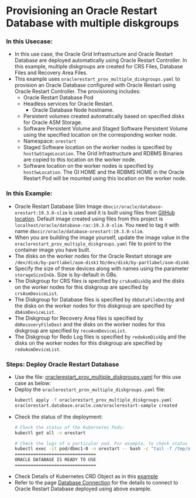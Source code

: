 # Provisioning an Oracle Restart Database with multiple diskgroups
### In this Usecase:
* In this use case, the Oracle Grid Infrastructure and Oracle Restart Database are deployed automatically using Oracle Restart Controller. In this example, multiple diskgroups are created for CRS Files, Database Files and Recovery Area Files. 
* This example uses `oraclerestart_prov_multiple_diskgroups.yaml` to provision an Oracle Database configured with Oracle Restart using Oracle Restart Controller. The provisioning includes:
  * Oracle Restart Database Pod
  * Headless services for Oracle Restart.
    * Oracle Database Node hostname.
  * Persistent volumes created automatically based on specified disks for Oracle ASM Storage.
  * Software Persistent Volume and Staged Software Persistent Volume using the specified location on the corresponding worker node.
  * Namespace: `orestart`
  * Staged Software location on the worker nodes is specified by `hostSwStageLocation`. The Grid Infrastructure and RDBMS Binaries are copied to this location on the worker node.
  * Software location on the worker nodes is specified by `hostSwLocation`. The GI HOME and the RDBMS HOME in the Oracle Restart Pod will be mounted using this location on the worker node.
### In this Example:
  * Oracle Restart Database Slim Image `dbocir/oracle/database-orestart:19.3.0-slim` is used and it is built using files from [GitHub location](https://github.com/oracle/docker-images/tree/main/OracleDatabase/RAC/OracleRealApplicationClusters#building-oracle-rac-database-container-slim-image). Default image created using files from this project is `localhost/oracle/database-rac:19.3.0-slim`. You need to tag it with name `dbocir/oracle/database-orestart:19.3.0-slim`. 
  * When you are building the image yourself, update the image value in the `oraclerestart_prov_multiple_diskgroups.yaml` file to point to the container image you have built. 
  * The disks on the worker nodes for the Oracle Restart storage are `/dev/disk/by-partlabel/asm-disk1` to`/dev/disk/by-partlabel/asm-disk8`. 
  * Specify the size of these devices along with names using the parameter `storageSizeInGb`. Size is by-default in GBs. 
  * The Diskgroup for CRS files is specified by `crsAsmDiskDg` and the disks on the worker nodes for this diskgroup are specified by `crsAsmDeviceList`. 
  * The Diskgroup for Database files is specified by `dbDataFileDestDg` and the disks on the worker nodes for this diskgroup are specified by `dbAsmDeviceList`. 
  * The Diskgroup for Recovery Area files is specified by `dbRecoveryFileDest` and the disks on the worker nodes for this diskgroup are specified by `recoAsmDeviceList`. 
  * The Diskgroup for Redo Log files is specified by `redoAsmDiskDg` and the disks on the worker nodes for this diskgroup are specified by `redoAsmDeviceList`. 

### Steps: Deploy Oracle Restart Database
* Use the file: [oraclerestart_prov_multiple_diskgroups.yaml](./oraclerestart_prov_multiple_diskgroups.yaml) for this use case as below:
* Deploy the `oraclerestart_prov_multiple_diskgroups.yaml` file:
    ```sh
    kubectl apply -f oraclerestart_prov_multiple_diskgroups.yaml
    oraclerestart.database.oracle.com/oraclerestart-sample created
    ```
* Check the status of the deployment:
    ```sh
    # Check the status of the Kubernetes Pods:    
    kubectl get all -n orestart

    # Check the logs of a particular pod. For example, to check status of pod "dbmc1-0":    
    kubectl exec -it pod/dbmc1-0 -n orestart -- bash -c "tail -f /tmp/orod/oracle_db_setup.log"
    ===============================
    ORACLE DATABASE IS READY TO USE
    ===============================
    ```
* Check Details of Kubernetes CRD Object as in this [example](./oraclerestart_prov_multiple_diskgroups.txt)
* Refer to the page [Database Connection](./database_connection.md) for the details to connect to Oracle Restart Database deployed using above example.
